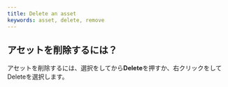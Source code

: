 ```yaml
---
title: Delete an asset
keywords: asset, delete, remove
---
```


## アセットを削除するには？

アセットを削除するには、選択をしてから**Delete**を押すか、右クリックをしてDeleteを選択します。

